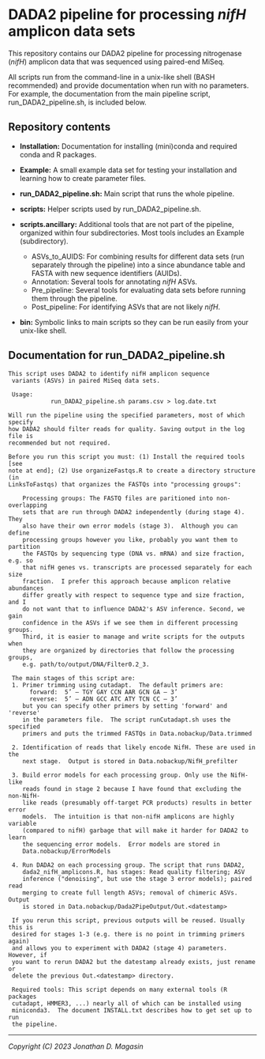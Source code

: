 # DADA2 pipeline for processing _nifH_ amplicon data sets

This repository contains our DADA2 pipeline for processing nitrogenase (_nifH_) amplicon data that was sequenced using paired-end MiSeq.

All scripts run from the command-line in a unix-like shell (BASH recommended) and provide documentation when run with no parameters.  For example, the documentation from the main pipeline script, run_DADA2_pipeline.sh, is included below.


## Repository contents

- **Installation:**  Documentation for installing (mini)conda and required conda and R packages.
- **Example:** A small example data set for testing your installation and learning how to create parameter files.
- **run_DADA2_pipeline.sh:**  Main script that runs the whole pipeline.
  
- **scripts:** Helper scripts used by run_DADA2_pipeline.sh.
- **scripts.ancillary:**  Additional tools that are not part of the pipeline, organized within four subdirectories.  Most tools includes an Example (subdirectory).
   - ASVs_to_AUIDS:  For combining results for different data sets (run separately through the pipeline) into a since abundance table and FASTA with new sequence identifiers (AUIDs).
  - Annotation:  Several tools for annotating _nifH_ ASVs.
  - Pre_pipeline:  Several tools for evaluating data sets before running them through the pipeline.
  - Post_pipeline:  For identifying ASVs that are not likely _nifH_.
  
- **bin:** Symbolic links to main scripts so they can be run easily from your unix-like shell.


## Documentation for run_DADA2_pipeline.sh

```
This script uses DADA2 to identify nifH amplicon sequence
 variants (ASVs) in paired MiSeq data sets.

 Usage:
            run_DADA2_pipeline.sh params.csv > log.date.txt

Will run the pipeline using the specified parameters, most of which specify
how DADA2 should filter reads for quality. Saving output in the log file is
recommended but not required.

Before you run this script you must: (1) Install the required tools [see
note at end]; (2) Use organizeFastqs.R to create a directory structure (in
LinksToFastqs) that organizes the FASTQs into "processing groups":

    Processing groups: The FASTQ files are paritioned into non-overlapping
    sets that are run through DADA2 independently (during stage 4).  They 
    also have their own error models (stage 3).  Although you can define
    processing groups however you like, probably you want them to partition
    the FASTQs by sequencing type (DNA vs. mRNA) and size fraction, e.g. so
    that nifH genes vs. transcripts are processed separately for each size
    fraction.  I prefer this approach because amplicon relative abundances
    differ greatly with respect to sequence type and size fraction, and I
    do not want that to influence DADA2's ASV inference. Second, we gain
    confidence in the ASVs if we see them in different processing groups.
    Third, it is easier to manage and write scripts for the outputs when
    they are organized by directories that follow the processing groups,
    e.g. path/to/output/DNA/Filter0.2_3.

 The main stages of this script are:
 1. Primer trimming using cutadapt.  The default primers are:
      forward:  5’ – TGY GAY CCN AAR GCN GA – 3’
      reverse:  5’ – ADN GCC ATC ATY TCN CC – 3’
    but you can specify other primers by setting 'forward' and 'reverse'
    in the parameters file.  The script runCutadapt.sh uses the specified
    primers and puts the trimmed FASTQs in Data.nobackup/Data.trimmed

 2. Identification of reads that likely encode NifH. These are used in the
    next stage.  Output is stored in Data.nobackup/NifH_prefilter

 3. Build error models for each processing group. Only use the NifH-like
    reads found in stage 2 because I have found that excluding the non-NifH-
    like reads (presumably off-target PCR products) results in better error
    models.  The intuition is that non-nifH amplicons are highly variable
    (compared to nifH) garbage that will make it harder for DADA2 to learn
    the sequencing error models.  Error models are stored in 
    Data.nobackup/ErrorModels

 4. Run DADA2 on each processing group. The script that runs DADA2,
    dada2_nifH_amplicons.R, has stages: Read quality filtering; ASV
    inference ("denoising", but use the stage 3 error models); paired read
    merging to create full length ASVs; removal of chimeric ASVs.  Output
    is stored in Data.nobackup/Dada2PipeOutput/Out.<datestamp>

 If you rerun this script, previous outputs will be reused. Usually this is
 desired for stages 1-3 (e.g. there is no point in trimming primers again)
 and allows you to experiment with DADA2 (stage 4) parameters. However, if
 you want to rerun DADA2 but the datestamp already exists, just rename or
 delete the previous Out.<datestamp> directory.

 Required tools: This script depends on many external tools (R packages
 cutadapt, HMMER3, ...) nearly all of which can be installed using
 miniconda3.  The document INSTALL.txt describes how to get set up to run
 the pipeline.
```

***

_Copyright (C) 2023 Jonathan D. Magasin_
